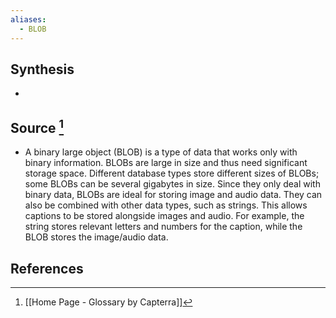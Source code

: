 ```yaml
---
aliases:
  - BLOB
---
```

## Synthesis
- 
## Source [^1]
- A binary large object (BLOB) is a type of data that works only with binary information. BLOBs are large in size and thus need significant storage space. Different database types store different sizes of BLOBs; some BLOBs can be several gigabytes in size. Since they only deal with binary data, BLOBs are ideal for storing image and audio data. They can also be combined with other data types, such as strings. This allows captions to be stored alongside images and audio. For example, the string stores relevant letters and numbers for the caption, while the BLOB stores the image/audio data.
## References

[^1]: [[Home Page - Glossary by Capterra]]